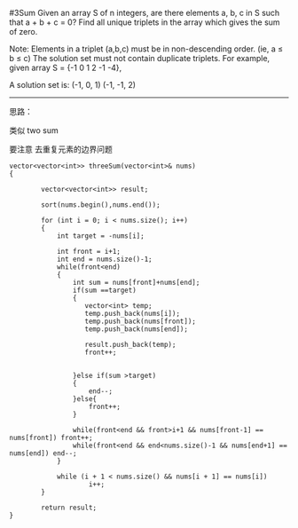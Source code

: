 #3Sum
Given an array S of n integers, are there elements a, b, c in S such that a + b + c = 0? 
Find all unique triplets in the array which gives the sum of zero.

Note:
Elements in a triplet (a,b,c) must be in non-descending order. (ie, a ≤ b ≤ c)
The solution set must not contain duplicate triplets.
For example, given array S = {-1 0 1 2 -1 -4},

A solution set is:
    (-1, 0, 1)
    (-1, -1, 2)


---




思路：

类似 two sum

要注意 去重复元素的边界问题
```
vector<vector<int>> threeSum(vector<int>& nums) 
{
        
        vector<vector<int>> result;
        
        sort(nums.begin(),nums.end());
        
        for (int i = 0; i < nums.size(); i++) 
        {
            int target = -nums[i];
            
            int front = i+1;
            int end = nums.size()-1;
            while(front<end)
            {
                int sum = nums[front]+nums[end];
                if(sum ==target)
                {
                   vector<int> temp;
                   temp.push_back(nums[i]);
                   temp.push_back(nums[front]);
                   temp.push_back(nums[end]);
                   
                   result.push_back(temp);
                   front++;
                   
                   
                }else if(sum >target)
                {
                    end--;
                }else{
                    front++;
                }
                
                while(front<end && front>i+1 && nums[front-1] == nums[front]) front++;
                while(front<end && end<nums.size()-1 && nums[end+1] == nums[end]) end--;
            }
            
            while (i + 1 < nums.size() && nums[i + 1] == nums[i]) 
                    i++;
        }
        
        return result;
}
```